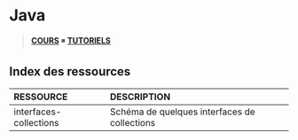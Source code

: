 # Java

> [**COURS**](https://www.youtube.com/playlist?list=PLrSOXFDHBtfHkq8dd3BbSaopVgRSYtgPv) ◾ [**TUTORIELS**](https://www.youtube.com/playlist?list=PLrSOXFDHBtfHpuMXidDB-c1sFVcdJ7BFZ)

## Index des ressources

|RESSOURCE|DESCRIPTION|
|:--|:--|
|interfaces-collections|Schéma de quelques interfaces de collections|
